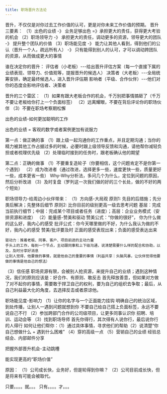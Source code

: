 ```yaml
---
title: 职场晋升方法论
---
```


晋升，不仅仅是对你过去工作价值的认可，更是对你未来工作价值的预期。
晋升三要素：
（1）出色的业绩 -》 业务足够出色 =》承担更大的责任，获得更大考验的机会
（2）职场领导力 -》 承担更大的责任，调动更多的资源，领导更大的团队 -》 提升整个团队的价值
（3）职场能见度 -》 能力让其他人看到，得到他们的公认（晋升一个人，疏远所有人） -》 只有能得到别人的认可，才可以调动跨团队的资源，从而做成更大的事情

谁在决定你的晋升：
评估者（小老板）---给出晋升评估方案（每一个直接下属的业绩表现、领导力、价值观等，提报晋升的候选人）
决策者（大老板）---全局统筹安排，确定最终候选人，进入晋升评估期
影响者（平级、合作伙伴）---他们对你的态度会影响评估者、决策者

晋升的三个雷区：
（1）如果有跟大老板合作的机会，千万别把事情搞砸了（千万不要让老板给你打上一个负面标签）
（2）远离耀眼，不要在背后评论你的职场伙伴
（3）不要在职场考察期松懈

出色的业绩-如何更加聪明的工作

出色的业绩 = 客观的数字或者案例更加有说服力

第一点：做正确的事
（1）跟上级一起沟通你的工作重点，并且定期沟通；当你的精力被其他工作占据过多的时候，必要时跟上级领导反馈和沟通，请他帮你减轻负担或者梳理优先级
（2）处理临时接到的任务时，跟老板确认他的期望

第二点：正确的做事
（1）不要重复造轮子（你要相信，这个问题肯定不是你第一个遇到）
（2）成为改进者（通过改进，选择更多一些，速度更快一些，质量更好一些，成本更省一些）
    Why-Why分析法，多问几个为什么，定位到问题的原因，然后分析改进
（3）及时复盘（罗列这一次我们做的好的三个长处，做的不好的两个短处）

职场领导力-给周边小伙伴带来：
（1）方向感-大局观
    原则1: 先目的后措施；先分类后解决；先整体后细节
    原则2: 比你目前的级别更高一级去思考问题
        基层：完成当前执行细节；中层：完成某个项目或者任务（进度）；高层：企业业务模式（安排资源和进度）
（2）能量感-赞美和驱动
    赞美公式：“你做的很好”， 你为什么做的这么好，我内心的感受
    批评公式：你今天哪里做的不好，为什么我认为做的不好，我内心的感受
    赞美/批评要及时
    正面的感受表现出来；负面的感受表达出来

    驱动力：推着老板、同事、客户、项目前进的主动力量
    手头上的工作，每到一个节点，主动跟同事和上下级沟通，说清楚需要什么样的配合和协助，以及，及时分享好消息
    让别人觉得，他要做的事情，就是他自己的重要的事情（利益共享｜头脑风暴，让伙伴觉得他要做的事情是他自己的想法）
（3）信任感
    职场资源有限，会被别人抢资源，来提升自己的业绩；遇到这种情况，我们的原则应该是：好合作、有原则、敢反击
    首先释放善意，但如果对方做了对不起你的事情，需要敢于捍卫自己的权利，要为自己的组织去争取；最后，从自己利益最大化的角度，去选择反击或者原谅他。

职场能见度-影响力
（1）让你的名字与一个正面能力挂钩
    明确自己的统治区域，到处传播，让别人一遇到问题就想到你
    不要自己给自己搭上负面标签，永远不要说自己不行
（2）参加跨部门合作的公司级项目，让更多同事认识你
    招聘、培训、运动会等
（3）找到职场导师
    首先你得行，其次得有人说你行，最后说你行的人得行
    如何让他们帮你：（1）通过具体事情，寻求他们的帮助（2）说清楚“你自己想做什么 + 遇到什么困难”
（4）穿的高级一点
（5）营销自己的业绩
    经验总结会、内部邮件分享

把握外部晋升机会-主动跳槽

能实现更高的“职场价值”

原因：
（1）公司成长快，业务好，但是轮得到你嘛？
（2）公司目前成长快，但是将来有可能会被取代。

只要。。。。就。。。
只有。。。。才。。。
